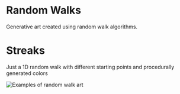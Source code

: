 # Random Walks

Generative art created using random walk algorithms.

# Streaks

Just a 1D random walk with different starting points and procedurally generated colors

![Examples of random walk art](/demo_images/demo_1.png)